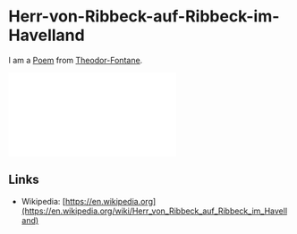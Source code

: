 # Herr-von-Ribbeck-auf-Ribbeck-im-Havelland

I am a [Poem](60005002.md) from [Theodor-Fontane](70000084.md).

![Text from VonRibbeck.de](400000219.txt)

## Links

- Wikipedia: [https://en.wikipedia.org](https://en.wikipedia.org/wiki/Herr_von_Ribbeck_auf_Ribbeck_im_Havelland)
